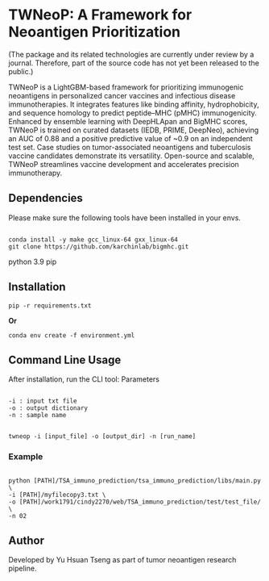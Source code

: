 # TWNeoP: A Framework for Neoantigen Prioritization
(The package and its related technologies are currently under review by a journal. Therefore, part of the source code has not yet been released to the public.)

TWNeoP is a LightGBM-based framework for prioritizing immunogenic neoantigens in personalized cancer vaccines and infectious disease immunotherapies. It integrates features like binding affinity, hydrophobicity, and sequence homology to predict peptide–MHC (pMHC) immunogenicity. Enhanced by ensemble learning with DeepHLApan and BigMHC scores, TWNeoP is trained on curated datasets (IEDB, PRIME, DeepNeo), achieving an AUC of 0.88 and a positive predictive value of ~0.9 on an independent test set. Case studies on tumor-associated neoantigens and tuberculosis vaccine candidates demonstrate its versatility. Open-source and scalable, TWNeoP streamlines vaccine development and accelerates precision immunotherapy.

## Dependencies
Please make sure the following tools have been installed in your envs.
<pre><code>
conda install -y make gcc_linux-64 gxx_linux-64
git clone https://github.com/karchinlab/bigmhc.git
</code></pre>
python 3.9
pip



## Installation
<pre><code>pip -r requirements.txt</code></pre>
**Or**
<pre><code>conda env create -f environment.yml</code></pre>

## Command Line Usage 
After installation, run the CLI tool:
Parameters
<pre><code>
-i : input txt file
-o : output dictionary
-n : sample name
</code></pre>

<pre><code>
twneop -i [input_file] -o [output_dir] -n [run_name]
</code></pre>
### Example
<pre><code>
python [PATH]/TSA_immuno_prediction/tsa_immuno_prediction/libs/main.py \
-i [PATH]/myfilecopy3.txt \
-o [PATH]/work1791/cindy2270/web/TSA_immuno_prediction/test/test_file/ \
-n 02
</code></pre>

## Author
Developed by Yu Hsuan Tseng as part of tumor neoantigen research pipeline.